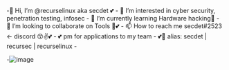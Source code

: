                  
                 
                                                                               
         
 -👋 Hi, I’m @recurselinux aka secdet 💕 
                 - 👀 I’m interested in cyber security, penetration testing, infosec
                 - 🌱 I’m currently learning Hardware hacking🤖
                 - 💞️ I’m looking to collaborate on Tools 💞️💕
                 - 📫 How to reach me secdet#2523 <- discord  😙✌️💕
                 - 💕 pm for applications to my team
                 - 💕👀 alias: secdet | recursec | recurselinux 
                 - 
                
                
                
                
         
       
      
  -![image](https://user-images.githubusercontent.com/80779456/114631068-e9174100-9c89-11eb-8ed0-259f2927df30.png)

<!---
recursec/recursec is a ✨ special ✨ repository because its `README.md` (this file) appears on your GitHub profile.
You can click the Preview link to take a look at your changes.
--->
